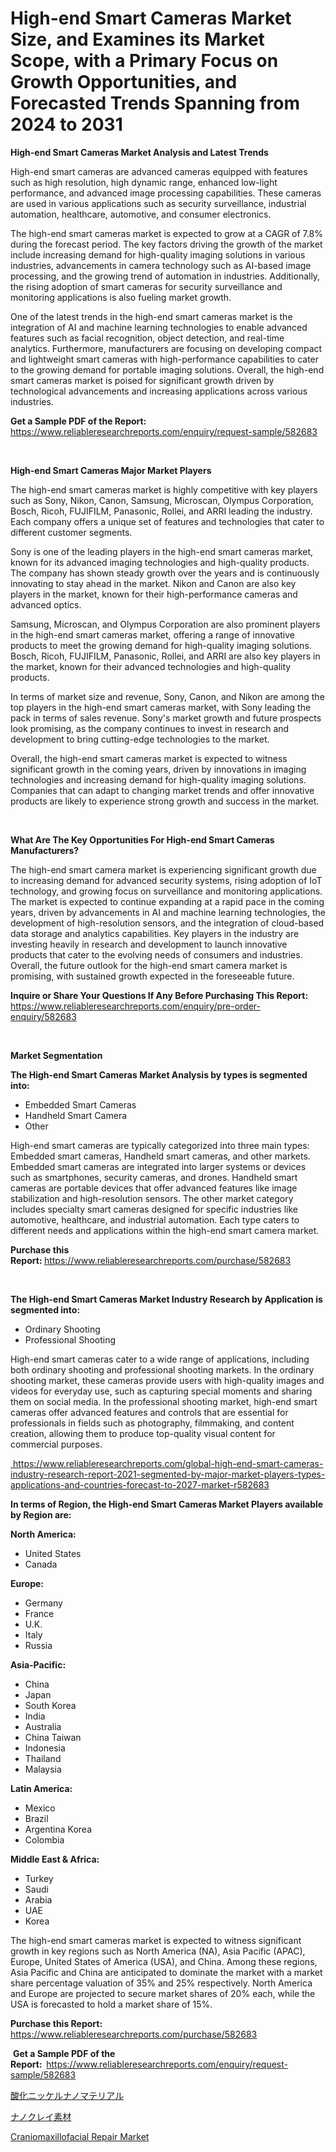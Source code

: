 <p><h1>High-end Smart Cameras Market Size, and Examines its Market Scope, with a Primary Focus on Growth Opportunities, and Forecasted Trends Spanning from 2024 to 2031</h1></p><p><strong>High-end Smart Cameras Market Analysis and Latest Trends</strong></p>
<p><p>High-end smart cameras are advanced cameras equipped with features such as high resolution, high dynamic range, enhanced low-light performance, and advanced image processing capabilities. These cameras are used in various applications such as security surveillance, industrial automation, healthcare, automotive, and consumer electronics.</p><p>The high-end smart cameras market is expected to grow at a CAGR of 7.8% during the forecast period. The key factors driving the growth of the market include increasing demand for high-quality imaging solutions in various industries, advancements in camera technology such as AI-based image processing, and the growing trend of automation in industries. Additionally, the rising adoption of smart cameras for security surveillance and monitoring applications is also fueling market growth.</p><p>One of the latest trends in the high-end smart cameras market is the integration of AI and machine learning technologies to enable advanced features such as facial recognition, object detection, and real-time analytics. Furthermore, manufacturers are focusing on developing compact and lightweight smart cameras with high-performance capabilities to cater to the growing demand for portable imaging solutions. Overall, the high-end smart cameras market is poised for significant growth driven by technological advancements and increasing applications across various industries.</p></p>
<p><strong>Get a Sample PDF of the Report:&nbsp;</strong> <a href="https://www.reliableresearchreports.com/enquiry/request-sample/582683">https://www.reliableresearchreports.com/enquiry/request-sample/582683</a></p>
<p>&nbsp;</p>
<p><strong>High-end Smart Cameras Major Market Players</strong></p>
<p><p>The high-end smart cameras market is highly competitive with key players such as Sony, Nikon, Canon, Samsung, Microscan, Olympus Corporation, Bosch, Ricoh, FUJIFILM, Panasonic, Rollei, and ARRI leading the industry. Each company offers a unique set of features and technologies that cater to different customer segments.</p><p>Sony is one of the leading players in the high-end smart cameras market, known for its advanced imaging technologies and high-quality products. The company has shown steady growth over the years and is continuously innovating to stay ahead in the market. Nikon and Canon are also key players in the market, known for their high-performance cameras and advanced optics.</p><p>Samsung, Microscan, and Olympus Corporation are also prominent players in the high-end smart cameras market, offering a range of innovative products to meet the growing demand for high-quality imaging solutions. Bosch, Ricoh, FUJIFILM, Panasonic, Rollei, and ARRI are also key players in the market, known for their advanced technologies and high-quality products.</p><p>In terms of market size and revenue, Sony, Canon, and Nikon are among the top players in the high-end smart cameras market, with Sony leading the pack in terms of sales revenue. Sony's market growth and future prospects look promising, as the company continues to invest in research and development to bring cutting-edge technologies to the market.</p><p>Overall, the high-end smart cameras market is expected to witness significant growth in the coming years, driven by innovations in imaging technologies and increasing demand for high-quality imaging solutions. Companies that can adapt to changing market trends and offer innovative products are likely to experience strong growth and success in the market.</p></p>
<p>&nbsp;</p>
<p><strong>What Are The Key Opportunities For High-end Smart Cameras Manufacturers?</strong></p>
<p><p>The high-end smart camera market is experiencing significant growth due to increasing demand for advanced security systems, rising adoption of IoT technology, and growing focus on surveillance and monitoring applications. The market is expected to continue expanding at a rapid pace in the coming years, driven by advancements in AI and machine learning technologies, the development of high-resolution sensors, and the integration of cloud-based data storage and analytics capabilities. Key players in the industry are investing heavily in research and development to launch innovative products that cater to the evolving needs of consumers and industries. Overall, the future outlook for the high-end smart camera market is promising, with sustained growth expected in the foreseeable future.</p></p>
<p><strong>Inquire or Share Your Questions If Any Before Purchasing This Report:</strong> <a href="https://www.reliableresearchreports.com/enquiry/pre-order-enquiry/582683">https://www.reliableresearchreports.com/enquiry/pre-order-enquiry/582683</a></p>
<p>&nbsp;</p>
<p><strong>Market Segmentation</strong></p>
<p><strong>The High-end Smart Cameras Market Analysis by types is segmented into:</strong></p>
<p><ul><li>Embedded Smart Cameras</li><li>Handheld Smart Camera</li><li>Other</li></ul></p>
<p><p>High-end smart cameras are typically categorized into three main types: Embedded smart cameras, Handheld smart cameras, and other markets. Embedded smart cameras are integrated into larger systems or devices such as smartphones, security cameras, and drones. Handheld smart cameras are portable devices that offer advanced features like image stabilization and high-resolution sensors. The other market category includes specialty smart cameras designed for specific industries like automotive, healthcare, and industrial automation. Each type caters to different needs and applications within the high-end smart camera market.</p></p>
<p><strong>Purchase this Report:&nbsp;</strong><a href="https://www.reliableresearchreports.com/purchase/582683">https://www.reliableresearchreports.com/purchase/582683</a></p>
<p>&nbsp;</p>
<p><strong>The High-end Smart Cameras Market Industry Research by Application is segmented into:</strong></p>
<p><ul><li>Ordinary Shooting</li><li>Professional Shooting</li></ul></p>
<p><p>High-end smart cameras cater to a wide range of applications, including both ordinary shooting and professional shooting markets. In the ordinary shooting market, these cameras provide users with high-quality images and videos for everyday use, such as capturing special moments and sharing them on social media. In the professional shooting market, high-end smart cameras offer advanced features and controls that are essential for professionals in fields such as photography, filmmaking, and content creation, allowing them to produce top-quality visual content for commercial purposes.</p></p>
<p><a href="https://www.reliableresearchreports.com/global-high-end-smart-cameras-industry-research-report-2021-segmented-by-major-market-players-types-applications-and-countries-forecast-to-2027-market-r582683">&nbsp;https://www.reliableresearchreports.com/global-high-end-smart-cameras-industry-research-report-2021-segmented-by-major-market-players-types-applications-and-countries-forecast-to-2027-market-r582683</a></p>
<p><strong>In terms of Region, the High-end Smart Cameras Market Players available by Region are:</strong></p>
<p>
    <p> <strong> North America: </strong>
        <ul>
            <li>United States</li>
            <li>Canada</li>
        </ul>
        </p> 
    <p> <strong> Europe: </strong>
        <ul>
            <li>Germany</li>
            <li>France</li>
            <li>U.K.</li>
            <li>Italy</li>
            <li>Russia</li>
        </ul>
        </p> 
    <p> <strong> Asia-Pacific: </strong>
        <ul>
            <li>China</li>
            <li>Japan</li>
            <li>South Korea</li>
            <li>India</li>
            <li>Australia</li>
            <li>China Taiwan</li>
            <li>Indonesia</li>
            <li>Thailand</li>
            <li>Malaysia</li>
        </ul>
        </p> 
    <p> <strong> Latin America: </strong>
        <ul>
            <li>Mexico</li>
            <li>Brazil</li>
            <li>Argentina Korea</li>
            <li>Colombia</li>
        </ul>
        </p> 
    <p> <strong> Middle East & Africa: </strong>
        <ul>
            <li>Turkey</li>
            <li>Saudi</li>
            <li>Arabia</li>
            <li>UAE</li>
            <li>Korea</li>
        </ul>
    </p>
    </p>
<p><p>The high-end smart cameras market is expected to witness significant growth in key regions such as North America (NA), Asia Pacific (APAC), Europe, United States of America (USA), and China. Among these regions, Asia Pacific and China are anticipated to dominate the market with a market share percentage valuation of 35% and 25% respectively. North America and Europe are projected to secure market shares of 20% each, while the USA is forecasted to hold a market share of 15%.</p></p>
<p><strong>Purchase this Report: </strong><a href="https://www.reliableresearchreports.com/purchase/582683">https://www.reliableresearchreports.com/purchase/582683</a></p>
<p>&nbsp;<strong>Get a Sample PDF of the Report:&nbsp;&nbsp;</strong><a href="https://www.reliableresearchreports.com/enquiry/request-sample/582683">https://www.reliableresearchreports.com/enquiry/request-sample/582683</a></p>
<p><strong></strong></p>
<p><p><a href="https://github.com/deonnorth8/Market-Research-Report-List-1/blob/main/594242995360.md">酸化ニッケルナノマテリアル</a></p><p><a href="https://github.com/Sophiaard2003/Market-Research-Report-List-1/blob/main/954443595359.md">ナノクレイ素材</a></p><p><a href="https://view.publitas.com/reportprime-1/craniomaxillofacial-repair-market-trends-forecast-and-competitive-analysis-to-2031/">Craniomaxillofacial Repair Market</a></p></p>